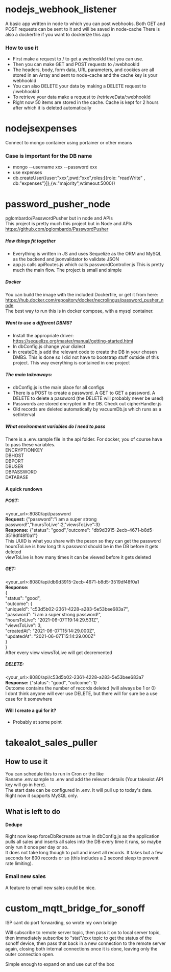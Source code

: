# nodejs_webhook_listener
 
A basic app written in node to which you can post webhooks. Both GET and POST requests can be sent to it and will be saved in node-cache
There is also a dockerfile if you want to dockerize this app

### How to use it
* First make a request to / to get a webhookId that you can use.
* Then you can make GET and POST requests to /:webhookId
* The headers, body, form data, URL parameters, and cookies are all stored in an Array and sent to node-cache and the cache key is your webhookId
* You can also DELETE your data by making a DELETE request to /:webhookId
* To retrieve your data make a request to /retrieveData/:webhookId
* Right now 50 items are stored in the cache. Cache is kept for 2 hours after which it is deleted automatically



# nodejsexpenses
Connect to mongo container using portainer or other means

### Case is important for the DB name

* mongo --username xxx --password xxx
* use expenses
* db.createUser({user:"xxx",pwd:"xxx",roles:[{role: "readWrite" , db:"expenses"}]},{w:"majority",wtimeout:5000})


    


# password_pusher_node
 pglombardo/PasswordPusher but in node and APIs  
 This project is pretty much this project but in Node and APIs https://github.com/pglombardo/PasswordPusher

##### How things fit together
* Everything is written in JS and uses Sequelize as the ORM and MySQL as the backend and jsonvalidator to validate JSON  
* app.js calls apiRoutes.js which calls passwordController.js This is pretty much the main flow. The project is small and simple

##### Docker
You can build the image with the included Dockerfile, or get it from here: https://hub.docker.com/repository/docker/necrolingus/password_pusher_node  
The best way to run this is in docker compose, with a mysql container.  

##### Want to use a different DBMS?
* Install the appropriate driver: https://sequelize.org/master/manual/getting-started.html  
* In dbConfig.js change your dialect  
* In createDb.js add the relevant code to create the DB in your chosen DMBS. This is done so I did not have to bootstrap stuff outside of this project. This way everything is contained in one project  

##### The main takeaways:
* dbConfig.js is the main place for all configs  
* There is a POST to create a password. A GET to GET a password. A DELETE to delete a password (the DELETE will probably never be used)  
* Passwords are stored encrypted in the DB. Check out cipherHandler.js  
* Old records are deleted automatically by vacuumDb.js which runs as a setInterval

##### What environment variables do I need to pass
There is a .env.sample file in the api folder. For docker, you of course have to pass these variables.  
ENCRYPTIONKEY  
DBHOST  
DBPORT  
DBUSER  
DBPASSWORD  
DATABASE  

#### A quick rundown
##### POST:  
<your_url>:8080/api/password  
**Request:** {"password":"i am a super strong password!","hoursToLive":2,"viewsToLive":3}  
**Response:** {"status": "good","outcome": "db9d3915-2ecb-4671-b8d5-3519df48f0a1"}  
This UUID is what you share with the peson so they can get the password  
hoursToLive is how long this password should be in the DB before it gets deleted  
viewToLive is how many times it can be viewed before it gets deleted  

##### GET:
<your_url>:8080/api/db9d3915-2ecb-4671-b8d5-3519df48f0a1  
**Response:**  
{  
    "status": "good",  
    "outcome": {  
        "uniqueId": "c53d5b02-2361-4228-a283-5e53bee683a7",  
        "password": "i am a super strong password!",  
        "hoursToLive": "2021-06-07T19:14:29.531Z",  
        "viewsToLive": 3,  
        "createdAt": "2021-06-07T15:14:29.000Z",  
        "updatedAt": "2021-06-07T15:14:29.000Z"  
    }  
}  
After every view viewsToLive will get decremented

##### DELETE:
<your_url>:8080/api/c53d5b02-2361-4228-a283-5e53bee683a7  
**Response:** {"status": "good", "outcome": 1}    
Outcome contains the number of records deleted (will always be 1 or 0)  
I dont think anyone will ever use DELETE, but there will for sure be a use case for it somewhere  


#### Will I create a gui for it?
* Probably at some point




# takealot_sales_puller

## How to use it

You can schedule this to run in Cron or the like  
Raname .env.sample to .env and add the relevant details (Your takealot API key will go in here).  
The start date can be configured in .env. It will pull up to today's date.  
Right now it supports MySQL only.


## What is left to do
#### Dedupe
Right now keep forceDbRecreate as true in dbConfig.js as the application pulls all sales and inserts all sales into the DB every time it runs, so maybe only run it once per day or so.  
It does not take long though to pull and insert all records. It takes but a few seconds for 800 records or so (this includes a 2 second sleep to prevent rate limiting).


### Email new sales
A feature to email new sales could be nice.


# custom_mqtt_bridge_for_sonoff
ISP cant do port forwarding, so wrote my own bridge

Will subscribe to remote server topic, then pass it on to local server topic, then immediately subscribe to "stat"/xxx topic to get the status of the sonoff device, then pass that back in a new connection to the remote server again, closing both internal connections once it is done, leaving only the outer connection open.

Simple enough to expand on and use out of the box


